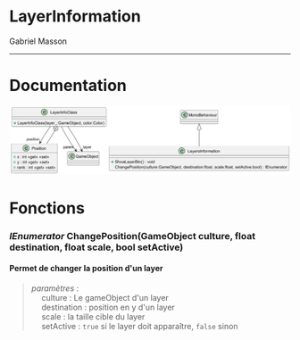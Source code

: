 # LayerInformation

Gabriel Masson

---

# Documentation

![LayerInfo.png](LayerInfo.png)

# Fonctions

### _IEnumerator_ ChangePosition(GameObject culture, float destination, float scale, bool setActive)

#### Permet de changer la position d'un layer

<blockquote>

_paramètres_ :\
&emsp; culture : Le gameObject d'un layer\
&emsp; destination : position en y d'un layer\
&emsp; scale : la taille cible du layer\
&emsp; setActive : `true` si le layer doit apparaître, `false` sinon

</blockquote>

<p>&nbsp;</p>